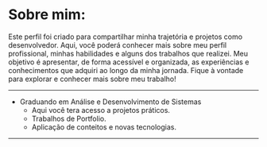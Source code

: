 <h1>Sobre mim:</h1>
<p>
  Este perfil foi criado para compartilhar minha trajetória e projetos como desenvolvedor.
  Aqui, você poderá conhecer mais sobre meu perfil profissional, minhas habilidades e alguns dos trabalhos que realizei.
  Meu objetivo é apresentar, de forma acessível e organizada, as experiências e conhecimentos que adquiri ao longo da minha jornada.
  Fique à vontade para explorar e conhecer mais sobre meu trabalho!
</p>

<hr>

<ul>
  <li>Graduando em Análise e Desenvolvimento de Sistemas</h1>
  <ul>
    <li>Aqui você tera acesso a projetos práticos.</li>
    <li>Trabalhos de Portfolio.</li>
    <li>Aplicação de conteitos e novas tecnologias.</li>
  </ul>
</ul>

<hr>

